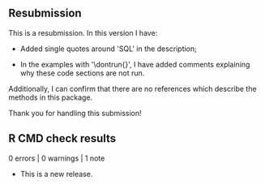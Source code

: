 ## Resubmission

This is a resubmission. In this version I have:

* Added single quotes around 'SQL' in the description;

* In the examples with '\dontrun{}', I have added comments
explaining why these code sections are not run.

Additionally, I can confirm that there are no references which describe
the methods in this package.

Thank you for handling this submission!

## R CMD check results

0 errors | 0 warnings | 1 note

* This is a new release.
